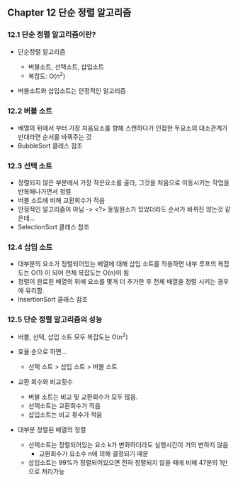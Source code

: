 ## Chapter 12 단순 정렬 알고리즘

### 12.1 단순 정렬 알고리즘이란?
* 단순정렬 알고리즘
    * 버블소트, 선택소트, 삽입소트
    * 복잡도: O(n<sup>2</sup>)

* 버블소트와 삽입소트는 안정적인 알고리즘

### 12.2 버블 소트
* 배열의 뒤에서 부터 가장 처음요소를 향해 스캔하다가 인접한 두요소의 대소관계가 반대라면 순서를 바꿔주는 것
* BubbleSort 클래스 참조

### 12.3 선택 소트
* 정렬되지 않은 부분에서 가장 작은요소를 골라, 그것을 처음으로 이동시키는 작업을 반복해나가면서 정렬
* 버블 소트에 비해 교환회수가 적음  
* 안정적인 알고리즘이 아님 -> <?> 동일원소가 있었더라도 순서가 바뀌진 않는것 같은데...  
* SelectionSort 클래스 참조

### 12.4 삽입 소트
* 대부분의 요소가 정렬되어있는 배열에 대해 삽입 소트를 적용하면 내부 루프의 복잡도는 O(1) 이 되어 전체 복잡도는 O(n)이 됨
* 정렬이 완료된 배열의 뒤에 요소를 몇개 더 추가한 후 전체 배열을 정렬 시키는 경우에 유리함.
* InsertionSort 클래스 참조


### 12.5 단순 정렬 알고리즘의 성능
* 버블, 선택, 삽입 소트 모두 복잡도는 O(n<sup>2</sup>)
* 효율 순으로 하면...
  * 선택 소트 > 삽입 소트 > 버블 소트

* 교환 회수와 비교횟수
  * 버블 소트는 비교 및 교환회수가 모두 많음.
  * 선택소트는 교환회수가 적음
  * 삽입소트는 비교 횟수가 적음

* 대부분 정렬된 배열의 정렬 
  * 선택소트는 정렬되어있는 요소 k가 변화하더라도 실행시간이 거의 변하지 않음
    * 교환회수가 요소수 n에 의해 결정되기 때문
  * 삽입소트는 99%가 정렬되어있으면 전혀 정렬되지 않을 때에 비해 47분의 1만으로 처리가능
